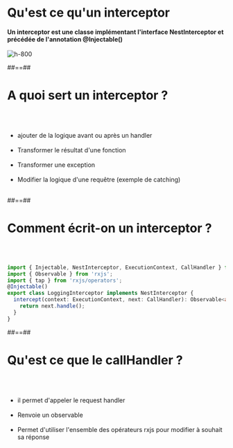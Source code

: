 # Qu'est ce qu'un interceptor
**Un interceptor est une classe implémentant l'interface NestInterceptor et précédée de l'annotation @Injectable()**<br><br>
![h-800](assets/images/school/10-interceptors/interceptors.png)

##==##

# A quoi sert un interceptor ?
<br><br>

- ajouter de la logique avant ou après un handler <br><br>
- Transformer le résultat d'une fonction <br><br>
- Transformer une exception <br><br>
- Modifier la logique d'une requêtre (exemple de catching) <br><br>

##==##

<!-- .slide: class="with-code inconsolata" -->
# Comment écrit-on un interceptor ?
<br><br>

```typescript
import { Injectable, NestInterceptor, ExecutionContext, CallHandler } from '@nestjs/common';
import { Observable } from 'rxjs';
import { tap } from 'rxjs/operators';
@Injectable()
export class LoggingInterceptor implements NestInterceptor {
  intercept(context: ExecutionContext, next: CallHandler): Observable<any> {
    return next.handle();
  }
}
```
<!-- .element: class="big-code" -->

##==##

# Qu'est ce que le callHandler ?
<br><br>

- il permet d'appeler le request handler <br><br>
- Renvoie un observable <br></br>
- Permet d'utiliser l'ensemble des opérateurs rxjs pour modifier à souhait sa réponse
